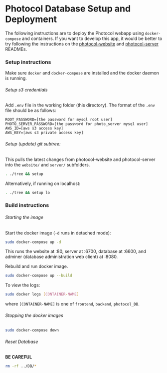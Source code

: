 # Photocol Database Setup and Deployment
The following instructions are to deploy the Photocol webapp using `docker-compose` and containers. If you want to develop this app, it would be better to try following the instructions on the [photocol-website][1] and [photocol-server][2] READMEs.

### Setup instructions
Make sure `docker` and `docker-compose` are installed and the docker daemon is running.

###### Setup s3 credentials
Add `.env` file in the working folder (this directory). The format of the `.env` file should be as follows:
```env
ROOT_PASSWORD=[the password for mysql root user]
PHOTO_SERVER_PASSWORD=[the password for photo_server mysql user]
AWS_ID=[aws s3 access key]
AWS_KEY=[aws s3 private access key]
```

###### Setup (update) git subtree:
This pulls the latest changes from photocol-website and photocol-server into the `website/` and `server/` subfolders.
```bash
. ./tree && setup
```

Alternatively, if running on localhost:
```bash
. ./tree && setup lo
```

### Build instructions
###### Starting the image
Start the docker image (`-d` runs in detached mode):
```bash
sudo docker-compose up -d
```
This runs the website at :80, server at :6700, database at :6600, and adminer (database administration web client) at :8080.

Rebuild and run docker image.
```bash
sudo docker-compose up --build
```

To view the logs:
```bash
sudo docker logs [CONTAINER-NAME]
```
where `[CONTAINER-NAME]` is one of `frontend`, `backend`, `photocol_DB`.

###### Stopping the docker images
```bash
sudo docker-compose down
```

###### Reset Database
**BE CAREFUL**
```bash
rm -rf ../DB/*
```

[1]: https://github.com/photocol/photocol-website
[2]: https://github.com/photocol/photocol-server